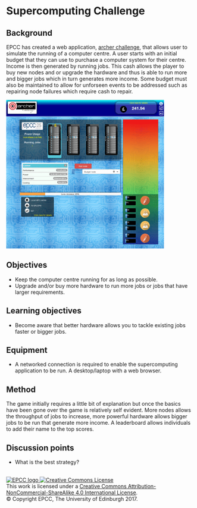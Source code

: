 # Supercomputing Challenge

## Background

EPCC has created a web
application,
[archer&nbsp;challenge](https://archer-webapps.epcc.ed.ac.uk/challenge),
that allows user to simulate the running of a computer centre.  A user
starts with an initial budget that they can use to purchase a computer
system for their centre.  Income is then generated by running
jobs. This cash allows the player to buy new nodes and or upgrade the
hardware and thus is able to run more and bigger jobs which in turn
generates more income. Some budget must also be maintained to allow
for unforseen events to be addressed such as repairing node failures
which require cash to repair.

![Supercomputing App in operation.](imgs/SuperComputingApp.png)

## Objectives

* Keep the computer centre running for as long as possible.
* Upgrade and/or buy more hardware to run more jobs or jobs that have
  larger requirements.

## Learning objectives

* Become aware that better hardware allows you to tackle existing jobs
  faster or bigger jobs.

## Equipment

* A networked connection is required to enable the supercomputing
  application to be run. A desktop/laptop with a web browser.

## Method

The game initially requires a little bit of explanation but once
the basics have been gone over the game is relatively self evident. More
nodes allows the throughput of jobs to increase, more powerful hardware
allows bigger jobs to be run that generate more income. A leaderboard
allows individuals to add their name to the top scores.

## Discussion points

* What is the best strategy?

<!-- Licensing and copyright stuff below -->
<br>
<a href="http://www.epcc.ed.ac.uk">
<img alt="EPCC logo" src="https://www.epcc.ed.ac.uk/sites/all/themes/epcc/images/epcc-logo.png" height="31"/>
</a>
<a rel="license" href="http://creativecommons.org/licenses/by-nc-sa/4.0/">
<img alt="Creative Commons License" style="border-width:0"
     src="https://i.creativecommons.org/l/by-nc-sa/4.0/88x31.png" />
</a><br />
This work is licensed under a <a rel="license" href="http://creativecommons.org/licenses/by-nc-sa/4.0/">
Creative Commons Attribution-NonCommercial-ShareAlike 4.0 International License</a>.<br/>
&copy; Copyright EPCC, The University of Edinburgh 2017.

